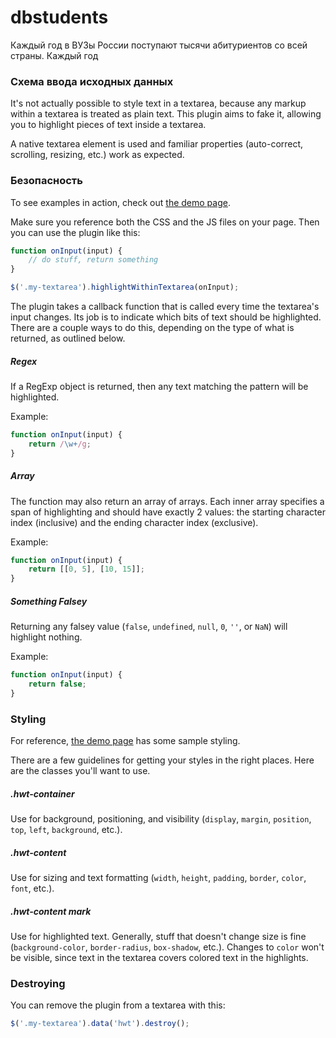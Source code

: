 # dbstudents

Каждый год в ВУЗы России поступают тысячи абитуриентов со всей страны. Каждый год 

### Схема ввода исходных данных

It's not actually possible to style text in a textarea, because any markup within a textarea is treated as plain text. This plugin aims to fake it, allowing you to highlight pieces of text inside a textarea.

A native textarea element is used and familiar properties (auto-correct, scrolling, resizing, etc.) work as expected.

### Безопасность

To see examples in action, check out [the demo page](http://lonekorean.github.io/highlight-within-textarea/).

Make sure you reference both the CSS and the JS files on your page. Then you can use the plugin like this:

```javascript
function onInput(input) {
	// do stuff, return something
}

$('.my-textarea').highlightWithinTextarea(onInput);
```
The plugin takes a callback function that is called every time the textarea's input changes. Its job is to indicate which bits of text should be highlighted. There are a couple ways to do this, depending on the type of what is returned, as outlined below.

##### Regex

If a RegExp object is returned, then any text matching the pattern will be highlighted.

Example:

```javascript
function onInput(input) {
	return /\w+/g;
}
```

##### Array

The function may also return an array of arrays. Each inner array specifies a span of highlighting and should have exactly 2 values: the starting character index (inclusive) and the ending character index (exclusive).

Example:

```javascript
function onInput(input) {
	return [[0, 5], [10, 15]];
}
```

##### Something Falsey

Returning any falsey value (`false`, `undefined`, `null`, `0`, `''`, or `NaN`) will highlight nothing.

Example:

```javascript
function onInput(input) {
	return false;
}
```

### Styling

For reference, [the demo page](http://lonekorean.github.io/highlight-within-textarea/) has some sample styling.

There are a few guidelines for getting your styles in the right places. Here are the classes you'll want to use.

##### .hwt-container

Use for background, positioning, and visibility (`display`, `margin`, `position`, `top`, `left`, `background`, etc.).

##### .hwt-content

Use for sizing and text formatting (`width`, `height`, `padding`, `border`, `color`, `font`, etc.).

##### .hwt-content mark

Use for highlighted text. Generally, stuff that doesn't change size is fine (`background-color`, `border-radius`, `box-shadow`, etc.). Changes to `color` won't be visible, since text in the textarea covers colored text in the highlights.

### Destroying

You can remove the plugin from a textarea with this:

```javascript
$('.my-textarea').data('hwt').destroy();
```
